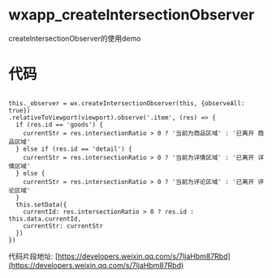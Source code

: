 # wxapp_createIntersectionObserver
createIntersectionObserver的使用demo

# 代码
<pre><code>
this._observer = wx.createIntersectionObserver(this, {observeAll: true})
.relativeToViewport(viewport).observe('.item', (res) => {
  if (res.id == 'goods') {
    currentStr = res.intersectionRatio > 0 ? '当前为商品区域' : '已离开 商品区域'
  } else if (res.id == 'detail') {
    currentStr = res.intersectionRatio > 0 ? '当前为详情区域' : '已离开 详情区域'
  } else {
    currentStr = res.intersectionRatio > 0 ? '当前为评论区域' : '已离开 评论区域'
  }
  this.setData({
    currentId: res.intersectionRatio > 0 ? res.id : this.data.currentId,
    currentStr: currentStr
  })
})
</code></pre>
代码片段地址: [https://developers.weixin.qq.com/s/7ljaHbm87Rbd](https://developers.weixin.qq.com/s/7ljaHbm87Rbd)
